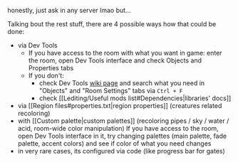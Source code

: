 honestly, just ask in any server lmao
but...

Talking bout the rest stuff, there are 4 possible ways how that could be done:
- via Dev Tools
	- If you have access to the room with what you want in game:
		enter the room, open Dev Tools interface and check Objects and Properties tabs
	- If you don't:
		- check Dev Tools [wiki page](https://rainworldmodding.miraheze.org/wiki/Dev_Tools#Interface_Tabs) and search what you need in "Objects" and "Room Settings" tabs via `Ctrl + F`
		- check [[Lediting/Useful mods list#Dependencies|libraries' docs]]
- via [[Region files#properties.txt|region properties]] (creatures related recoloring)
- with [[Custom palette|custom palettes]] (recoloring pipes / sky / water / acid, room-wide color manipulation)
	If you have access to the room, open Dev Tools interface in it, try changing palettes (main palette, fade palette, accent colors) and see if color of what you need changes
- in very rare cases, its configured via code (like progress bar for gates)
